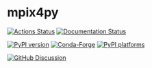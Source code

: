 # mpix4py

[![Actions Status][actions-badge]][actions-link]
[![Documentation Status][rtd-badge]][rtd-link]

[![PyPI version][pypi-version]][pypi-link]
[![Conda-Forge][conda-badge]][conda-link]
[![PyPI platforms][pypi-platforms]][pypi-link]

[![GitHub Discussion][github-discussions-badge]][github-discussions-link]

<!-- SPHINX-START -->

<!-- prettier-ignore-start -->
[actions-badge]:            https://github.com/chillenb/mpix4py/workflows/CI/badge.svg
[actions-link]:             https://github.com/chillenb/mpix4py/actions
[conda-badge]:              https://img.shields.io/conda/vn/conda-forge/mpix4py
[conda-link]:               https://github.com/conda-forge/mpix4py-feedstock
[github-discussions-badge]: https://img.shields.io/static/v1?label=Discussions&message=Ask&color=blue&logo=github
[github-discussions-link]:  https://github.com/chillenb/mpix4py/discussions
[pypi-link]:                https://pypi.org/project/mpix4py/
[pypi-platforms]:           https://img.shields.io/pypi/pyversions/mpix4py
[pypi-version]:             https://img.shields.io/pypi/v/mpix4py
[rtd-badge]:                https://readthedocs.org/projects/mpix4py/badge/?version=latest
[rtd-link]:                 https://mpix4py.readthedocs.io/en/latest/?badge=latest

<!-- prettier-ignore-end -->
